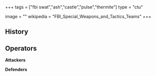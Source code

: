 +++
tags = ["fbi swat","ash","castle","pulse","thermite"]
type = "ctu"

image = ""
wikipedia = "FBI_Special_Weapons_and_Tactics_Teams"
+++

## History

## Operators

**Attackers**

**Defenders**
